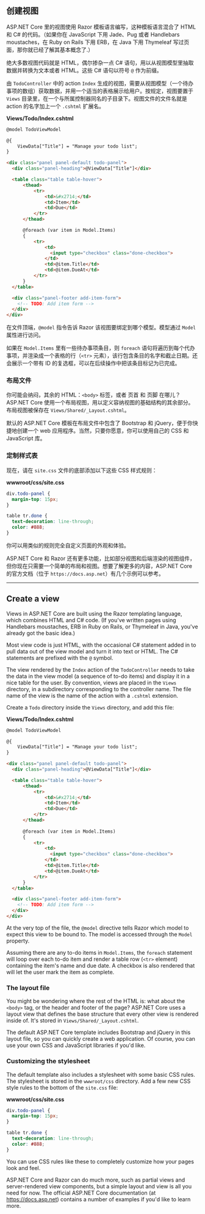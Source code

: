 ## 创建视图

ASP.NET Core 里的视图使用 Razor 模板语言编写，这种模板语言混合了 HTML 和 C# 的代码。（如果你在 JavaScript 下用 Jade、Pug 或者 Handlebars moustaches，在 Ruby on Rails 下用 ERB，在 Java 下用 Thymeleaf 写过页面，那你就已经了解其基本概念了.）

绝大多数视图代码就是 HTML，偶尔掺杂一点 C# 语句，用以从视图模型里抽取数据并转换为文本或者 HTML。这些 C# 语句以符号 `@` 作为前缀。

由 `TodoController` 中的 action `Index` 生成的视图，需要从视图模型（一个待办事项的数组）获取数据，并用一个适当的表格展示给用户。按规定，视图要置于 `Views` 目录里，在一个与所属控制器同名的子目录下。视图文件的文件名就是 action 的名字加上一个 `.cshtml` 扩展名。

**Views/Todo/Index.cshtml**

```html
@model TodoViewModel

@{
    ViewData["Title"] = "Manage your todo list";
}

<div class="panel panel-default todo-panel">
  <div class="panel-heading">@ViewData["Title"]</div>

  <table class="table table-hover">
      <thead>
          <tr>
              <td>&#x2714;</td>
              <td>Item</td>
              <td>Due</td>
          </tr>
      </thead>

      @foreach (var item in Model.Items)
      {
          <tr>
              <td>
                <input type="checkbox" class="done-checkbox">
              </td>
              <td>@item.Title</td>
              <td>@item.DueAt</td>
          </tr>
      }
  </table>

  <div class="panel-footer add-item-form">
    <!-- TODO: Add item form -->
  </div>
</div>
```

在文件顶端，`@model` 指令告诉 Razor 该视图要绑定到哪个模型。模型通过 `Model` 属性进行访问。

如果在 `Model.Items` 里有一些待办事项条目，则 `foreach` 语句将遍历到每个代办事项，并渲染成一个表格的行（`<tr>` 元素），该行包含条目的名字和截止日期。还会展示一个带有 ID 的复选框，可以在后续操作中把该条目标记为已完成。

### 布局文件

你可能会纳闷，其余的 HTML：`<body>` 标签，或者 页首 和 页脚 在哪儿？ASP.NET Core 使用一个布局视图，用以定义容纳视图的基础结构的其余部分。布局视图被保存在 `Views/Shared/_Layout.cshtml`。

默认的 ASP.NET Core 模板在布局文件中包含了 Bootstrap 和 jQuery，便于你快捷地创建一个 web 应用程序。当然，只要你愿意，你可以使用自己的 CSS 和 JavaScript 库。

### 定制样式表

现在，请在 `site.css` 文件的底部添加以下这些 CSS 样式规则：

**wwwroot/css/site.css**

```css
div.todo-panel {
  margin-top: 15px;
}

table tr.done {
  text-decoration: line-through;
  color: #888;
}
```

你可以用类似的规则完全自定义页面的外观和体验。

ASP.NET Core 和 Razor 还有更多功能，比如部分视图和后端渲染的视图组件，但你现在只需要一个简单的布局和视图。想要了解更多的内容，ASP.NET Core 的官方文档（位于 `https://docs.asp.net`）有几个示例可以参考。

---

## Create a view
Views in ASP.NET Core are built using the Razor templating language, which combines HTML and C# code. (If you've written pages using Handlebars moustaches, ERB in Ruby on Rails, or Thymeleaf in Java, you've already got the basic idea.)

Most view code is just HTML, with the occasional C# statement added in to pull data out of the view model and turn it into text or HTML. The C# statements are prefixed with the `@` symbol.

The view rendered by the `Index` action of the `TodoController` needs to take the data in the view model (a sequence of to-do items) and display it in a nice table for the user. By convention, views are placed in the `Views` directory, in a subdirectory corresponding to the controller name. The file name of the view is the name of the action with a `.cshtml` extension.

Create a `Todo` directory inside the `Views` directory, and add this file:

**Views/Todo/Index.cshtml**

```html
@model TodoViewModel

@{
    ViewData["Title"] = "Manage your todo list";
}

<div class="panel panel-default todo-panel">
  <div class="panel-heading">@ViewData["Title"]</div>

  <table class="table table-hover">
      <thead>
          <tr>
              <td>&#x2714;</td>
              <td>Item</td>
              <td>Due</td>
          </tr>
      </thead>
      
      @foreach (var item in Model.Items)
      {
          <tr>
              <td>
                <input type="checkbox" class="done-checkbox">
              </td>
              <td>@item.Title</td>
              <td>@item.DueAt</td>
          </tr>
      }
  </table>

  <div class="panel-footer add-item-form">
    <!-- TODO: Add item form -->
  </div>
</div>
```

At the very top of the file, the `@model` directive tells Razor which model to expect this view to be bound to. The model is accessed through the `Model` property.

Assuming there are any to-do items in `Model.Items`, the `foreach` statement will loop over each to-do item and render a table row (`<tr>` element) containing the item's name and due date. A checkbox is also rendered that will let the user mark the item as complete.

### The layout file
You might be wondering where the rest of the HTML is: what about the `<body>` tag, or the header and footer of the page? ASP.NET Core uses a layout view that defines the base structure that every other view is rendered inside of. It's stored in `Views/Shared/_Layout.cshtml`.

The default ASP.NET Core template includes Bootstrap and jQuery in this layout file, so you can quickly create a web application. Of course, you can use your own CSS and JavaScript libraries if you'd like.

### Customizing the stylesheet

The default template also includes a stylesheet with some basic CSS rules. The stylesheet is stored in the `wwwroot/css` directory. Add a few new CSS style rules to the bottom of the `site.css` file:

**wwwroot/css/site.css**

```css
div.todo-panel {
  margin-top: 15px;
}

table tr.done {
  text-decoration: line-through;
  color: #888;
}
```

You can use CSS rules like these to completely customize how your pages look and feel.

ASP.NET Core and Razor can do much more, such as partial views and server-rendered view components, but a simple layout and view is all you need for now. The official ASP.NET Core documentation (at https://docs.asp.net) contains a number of examples if you'd like to learn more.
